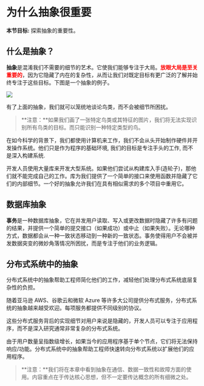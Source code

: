 # 为什么抽象很重要

**本节目标:** 探索抽象的重要性。

## 什么是抽象？

**抽象**是混淆我们不需要的细节的艺术。它使我们能够专注于大局。<font color=red>**放眼大局是至关重要的**</font>，因为它隐藏了内在的复杂性，从而让我们对既定目标有更广泛的了解并始终专注于这些目标。下图是一个抽象的例子。

![](https://gitee.com/gaoxiang15125/pictureBed/raw/master/img/1676017433607.png)

有了上面的抽象，我们就可以笼统地谈论鸟类，而不会被细节所困扰。

> **注意：**如果我们画了一张特定鸟类或其特征的图片，我们将无法实现识别所有鸟类的目标。而只能识别一种特定类型的鸟。

在如今科学的背景下，我们都使用计算机来工作，我们不会从头开始制作硬件并开发操作系统。他们只是作为程序的基础环境, 我们的目标是专注手头的工作, 而不是深入构建系统.

开发人员使用大量库来开发大型系统。如果他们尝试从构建库入手(造轮子)，那他们就不能完成自己的工作。库为我们提供了一个简单的接口来使用函数并隐藏了它们的内部细节。一个好的抽象允许我们在具有相似需求的多个项目中重用它。

## 数据库抽象

**事务**是一种数据库抽象，它在并发用户读取、写入或更改数据时隐藏了许多有问题的结果，并提供一个简单的提交接口（如果成功）或中止（如果失败）。无论哪种方式，数据都会从一种一致状态移动到一种新的一致状态。事务使得用户不会被并发数据突变的微妙角落情况所困扰，而是专注于他们的业务逻辑。

## 分布式系统中的抽象

分布式系统中的抽象帮助工程师简化他们的工作，减轻他们处理分布式系统底层复杂性的负担。

随着亚马逊 AWS、谷歌云和微软 Azure 等许多大公司提供分布式服务，分布式系统的抽象越来越受欢迎。每项服务都提供不同级别的协议。

这些分布式服务背后的实现细节对用户来说是隐藏的，开发人员可以专注于应用程序，而不是深入研究通常非常复杂的分布式系统。

由于用户数量呈指数级增长，如果当今的应用程序基于单个节点，它们将无法保持响应/功能。分布式系统中的抽象帮助工程师快速转向分布式系统以扩展他们的应用程序。

> **注意：**我们将在本章中看到抽象在通信、数据一致性和故障方面的使用。内容重点在于传达核心思想，但不一定要传达概念的所有细微之处。